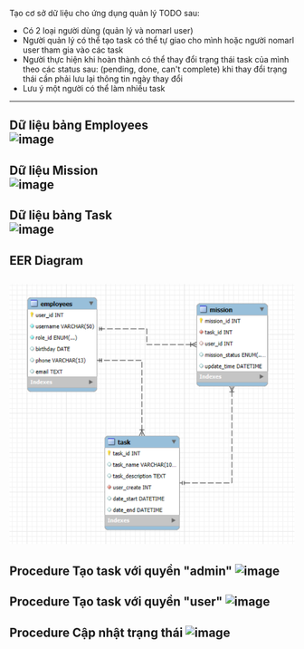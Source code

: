 Tạo cơ sở dữ liệu cho ứng dụng quản lý TODO sau:

- Có 2 loại người dùng (quản lý và nomarl user)
- Người quản lý có thể tạo task có thể tự giao cho mình hoặc người nomarl user tham gia vào các task
- Người thực hiện khi hoàn thành có thể thay đổi trạng thái task của mình theo các status sau: (pending, done, can't complete) khi thay đổi trạng thái cần phải lưu lại thông tin ngày thay đổi
- Lưu ý một người có thể làm nhiều task


----

Dữ liệu bảng Employees
<br>
<img width="702" height="234" alt="image" src="https://github.com/user-attachments/assets/264831bc-4a8f-48d2-bbb7-4009cb0401d3" />
-
Dữ liệu Mission
<br>
<img width="535" height="553" alt="image" src="https://github.com/user-attachments/assets/795eedc1-21a1-42ae-a8bd-9feeb71e82ba" />
-
Dữ liệu bảng Task
<br>
<img width="945" height="334" alt="image" src="https://github.com/user-attachments/assets/40b4dcf7-be86-4a9c-a0f9-9e2b86d50da1" />
-

EER Diagram
----
![EER Diagram](/EERDiagram.png)
----
Procedure Tạo task với quyền "admin"
<img width="730" height="554" alt="image" src="https://github.com/user-attachments/assets/805abc20-4246-4eec-a581-226193715460" />
-
Procedure Tạo task với quyền "user"
<img width="726" height="557" alt="image" src="https://github.com/user-attachments/assets/a2653a54-dce9-4bde-b5e3-cdbf55760a79" />
-
Procedure Cập nhật trạng thái
<img width="737" height="565" alt="image" src="https://github.com/user-attachments/assets/8f862bb3-5ae1-4bb8-aa2a-995313db1e15" />
-

